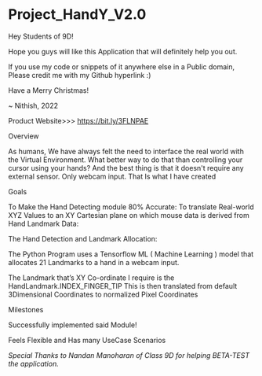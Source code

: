 # Project_HandY_V2.0

Hey Students of 9D!

Hope you guys will like this Application that will definitely help you out.

If you use my code or snippets of it anywhere else in a Public domain,
Please credit me with my Github hyperlink :)

Have a Merry Christmas!

~ Nithish, 2022

Product Website>>> https://bit.ly/3FLNPAE

Overview

As humans, We have always felt the need to interface the real world with the Virtual Environment. What better way to do that than controlling your cursor using your hands? And the best thing is that it doesn't require any external sensor. Only webcam input. That Is what I have created

Goals

To Make the Hand Detecting module 80% Accurate: 
To translate Real-world XYZ Values to an XY Cartesian plane on which mouse data is derived from Hand Landmark Data: 

The Hand Detection and Landmark Allocation:

The Python Program uses a Tensorflow ML ( Machine Learning ) model that allocates 21 Landmarks to a hand in a webcam input.

The Landmark that’s XY Co-ordinate I require is the HandLandmark.INDEX_FINGER_TIP
This is then translated from default 3Dimensional Coordinates to normalized Pixel Coordinates

Milestones

Successfully implemented said Module!

Feels Flexible and Has many UseCase Scenarios

*Special Thanks to Nandan Manoharan of Class 9D for helping BETA-TEST the application.*
